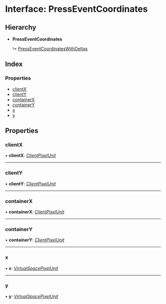 # Interface: PressEventCoordinates

## Hierarchy

- **PressEventCoordinates**

  ↳ [PressEventCoordinatesWithDeltas](presseventcoordinateswithdeltas.md)

## Index

### Properties

- [clientX](presseventcoordinates.md#clientx)
- [clientY](presseventcoordinates.md#clienty)
- [containerX](presseventcoordinates.md#containerx)
- [containerY](presseventcoordinates.md#containery)
- [x](presseventcoordinates.md#x)
- [y](presseventcoordinates.md#y)

## Properties

### clientX

• **clientX**: _[ClientPixelUnit](../globals.md#clientpixelunit)_

---

### clientY

• **clientY**: _[ClientPixelUnit](../globals.md#clientpixelunit)_

---

### containerX

• **containerX**: _[ClientPixelUnit](../globals.md#clientpixelunit)_

---

### containerY

• **containerY**: _[ClientPixelUnit](../globals.md#clientpixelunit)_

---

### x

• **x**: _[VirtualSpacePixelUnit](../globals.md#virtualspacepixelunit)_

---

### y

• **y**: _[VirtualSpacePixelUnit](../globals.md#virtualspacepixelunit)_

